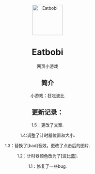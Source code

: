 <p align="center">
  <a href="https://zhang-sir06.github.io/Eatbobi/"><img src="https://github.com/zhang-sir06/Eatbobi/blob/5e4c1ba13073d0b80a11ee5f989a2601ecd1f0cf/static/image/ClickAfter.png?raw=true" width="100" height="100" alt="Eatbobi"></a>

</p>
<div align="center">

# Eatbobi

 网页小游戏 

## 简介

小游戏：狂吃波比

## 更新记录：
</p>
1.5：更改了文案.
</p>
1.4:调整了计时器位置和大小.
</p>
1.3：替换了[bad]音效，更改了点击后的图片.
</p>
1.2：计时器颜色改为了[波比蓝].
</p>
1.1：修复了一些bug.
</p>
